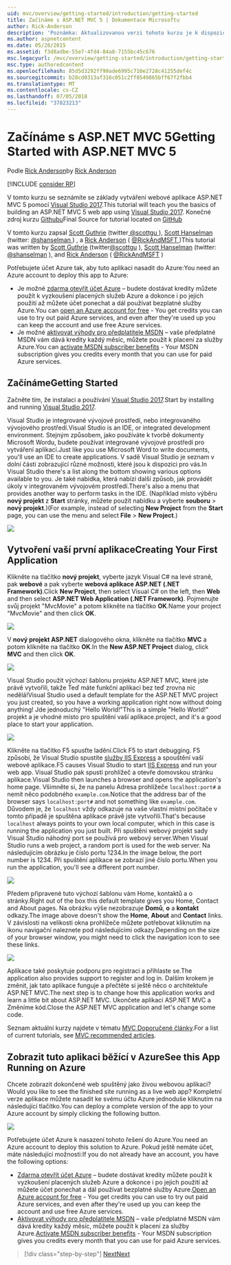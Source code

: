 ```yaml
---
uid: mvc/overview/getting-started/introduction/getting-started
title: Začínáme s ASP.NET MVC 5 | Dokumentace Microsoftu
author: Rick-Anderson
description: 'Poznámka: Aktualizovanou verzi tohoto kurzu je k dispozici zde pomocí sady Visual Studio 2015. Nové kurzu se používá technologie ASP.NET Core MVC 6, které poskytuje mnoho improvem...'
ms.author: aspnetcontent
ms.date: 05/28/2015
ms.assetid: f3d8adbe-55e7-4fd4-84a8-7155bc45c676
msc.legacyurl: /mvc/overview/getting-started/introduction/getting-started
msc.type: authoredcontent
ms.openlocfilehash: 85d5d3292ff99ade6995c710e2728c41255def4c
ms.sourcegitcommit: b28cd0313af316c051c2ff8549865bff67f2fbb4
ms.translationtype: MT
ms.contentlocale: cs-CZ
ms.lasthandoff: 07/05/2018
ms.locfileid: "37823213"
---
```

<a name="getting-started-with-aspnet-mvc-5"></a><span data-ttu-id="b1567-104">Začínáme s ASP.NET MVC 5</span><span class="sxs-lookup"><span data-stu-id="b1567-104">Getting Started with ASP.NET MVC 5</span></span>
====================
<span data-ttu-id="b1567-105">Podle [Rick Anderson](https://github.com/Rick-Anderson)</span><span class="sxs-lookup"><span data-stu-id="b1567-105">by [Rick Anderson](https://github.com/Rick-Anderson)</span></span>

[!INCLUDE [consider RP](../../../../includes/razor.md)]

 <span data-ttu-id="b1567-106">V tomto kurzu se seznámíte se základy vytváření webové aplikace ASP.NET MVC 5 pomocí [Visual Studio 2017](https://www.visualstudio.com/).</span><span class="sxs-lookup"><span data-stu-id="b1567-106">This tutorial will teach you the basics of building an ASP.NET MVC 5 web app using [Visual Studio 2017](https://www.visualstudio.com/).</span></span> <span data-ttu-id="b1567-107">Konečné zdroj kurzu [Githubu](https://github.com/aspnet/Docs/tree/master/aspnet/mvc/overview/getting-started/introduction/sample/MvcMovie/MvcMovie)</span><span class="sxs-lookup"><span data-stu-id="b1567-107">Final Source for tutorial located on [GitHub](https://github.com/aspnet/Docs/tree/master/aspnet/mvc/overview/getting-started/introduction/sample/MvcMovie/MvcMovie)</span></span>


 <span data-ttu-id="b1567-108">V tomto kurzu zapsal [Scott Guthrie](https://weblogs.asp.net/scottgu/) (twitter[ @scottgu ](https://twitter.com/scottgu) ), [Scott Hanselman](http://www.hanselman.com/blog/) (twitter: [ @shanselman ](https://twitter.com/shanselman) ) , a [Rick Anderson](https://twitter.com/RickAndMSFT) ( [ @RickAndMSFT ](https://twitter.com/#!/RickAndMSFT) )</span><span class="sxs-lookup"><span data-stu-id="b1567-108">This tutorial was written by [Scott Guthrie](https://weblogs.asp.net/scottgu/) (twitter[@scottgu](https://twitter.com/scottgu) ), [Scott Hanselman](http://www.hanselman.com/blog/) (twitter: [@shanselman](https://twitter.com/shanselman) ), and [Rick Anderson](https://twitter.com/RickAndMSFT) ( [@RickAndMSFT](https://twitter.com/#!/RickAndMSFT) )</span></span>

 <span data-ttu-id="b1567-109">Potřebujete účet Azure tak, aby tuto aplikaci nasadit do Azure:</span><span class="sxs-lookup"><span data-stu-id="b1567-109">You need an Azure account to deploy this app to Azure:</span></span>

 - <span data-ttu-id="b1567-110">Je možné [zdarma otevřít účet Azure](https://azure.microsoft.com/pricing/free-trial/?WT.mc_id=A443DD604) – budete dostávat kredity můžete použít k vyzkoušení placených služeb Azure a dokonce i po jejich použití až můžete účet ponechat a dál používat bezplatné služby Azure.</span><span class="sxs-lookup"><span data-stu-id="b1567-110">You can [open an Azure account for free](https://azure.microsoft.com/pricing/free-trial/?WT.mc_id=A443DD604) - You get credits you can use to try out paid Azure services, and even after they're used up you can keep the account and use free Azure services.</span></span>
 - <span data-ttu-id="b1567-111">Je možné [aktivovat výhody pro předplatitele MSDN](https://azure.microsoft.com/pricing/member-offers/msdn-benefits-details/?WT.mc_id=A443DD604) – vaše předplatné MSDN vám dává kredity každý měsíc, můžete použít k placení za služby Azure.</span><span class="sxs-lookup"><span data-stu-id="b1567-111">You can [activate MSDN subscriber benefits](https://azure.microsoft.com/pricing/member-offers/msdn-benefits-details/?WT.mc_id=A443DD604) - Your MSDN subscription gives you credits every month that you can use for paid Azure services.</span></span>


## <a name="getting-started"></a><span data-ttu-id="b1567-112">Začínáme</span><span class="sxs-lookup"><span data-stu-id="b1567-112">Getting Started</span></span>

<span data-ttu-id="b1567-113">Začněte tím, že instalaci a používání [Visual Studio 2017](https://www.visualstudio.com/).</span><span class="sxs-lookup"><span data-stu-id="b1567-113">Start by installing and running [Visual Studio 2017](https://www.visualstudio.com/).</span></span>

<span data-ttu-id="b1567-114">Visual Studio je integrované vývojové prostředí, nebo integrovaného vývojového prostředí.</span><span class="sxs-lookup"><span data-stu-id="b1567-114">Visual Studio is an IDE, or integrated development environment.</span></span> <span data-ttu-id="b1567-115">Stejným způsobem, jako používáte k tvorbě dokumenty Microsoft Wordu, budete používat integrované vývojové prostředí pro vytváření aplikací.</span><span class="sxs-lookup"><span data-stu-id="b1567-115">Just like you use Microsoft Word to write documents, you'll use an IDE to create applications.</span></span> <span data-ttu-id="b1567-116">V sadě Visual Studio je seznam v dolní části zobrazující různé možnosti, které jsou k dispozici pro vás.</span><span class="sxs-lookup"><span data-stu-id="b1567-116">In Visual Studio there's a list along the bottom showing various options available to you.</span></span> <span data-ttu-id="b1567-117">Je také nabídka, která nabízí další způsob, jak provádět úkoly v integrovaném vývojovém prostředí.</span><span class="sxs-lookup"><span data-stu-id="b1567-117">There's also a menu that provides another way to perform tasks in the IDE.</span></span> <span data-ttu-id="b1567-118">(Například místo výběru **nový projekt** z **Start** stránky, můžete použít nabídku a vyberte **souboru** &gt; **nový projekt**.)</span><span class="sxs-lookup"><span data-stu-id="b1567-118">(For example, instead of selecting **New Project** from the **Start** page, you can use the menu and select **File** &gt; **New Project**.)</span></span>


![](getting-started/_static/image1.png)  


## <a name="creating-your-first-application"></a><span data-ttu-id="b1567-119">Vytvoření vaší první aplikace</span><span class="sxs-lookup"><span data-stu-id="b1567-119">Creating Your First Application</span></span>

<span data-ttu-id="b1567-120">Klikněte na tlačítko **nový projekt**, vyberte jazyk Visual C# na levé straně, pak **webové** a pak vyberte **webová aplikace ASP.NET (.NET Framework)**.</span><span class="sxs-lookup"><span data-stu-id="b1567-120">Click **New Project**, then select Visual C# on the left, then **Web** and then select **ASP.NET Web Application (.NET Framework)**.</span></span> <span data-ttu-id="b1567-121">Pojmenujte svůj projekt "MvcMovie" a potom klikněte na tlačítko **OK**.</span><span class="sxs-lookup"><span data-stu-id="b1567-121">Name your project "MvcMovie" and then click **OK**.</span></span>

![](getting-started/_static/image2.png)

<span data-ttu-id="b1567-122">V **nový projekt ASP.NET** dialogového okna, klikněte na tlačítko **MVC** a potom klikněte na tlačítko **OK**.</span><span class="sxs-lookup"><span data-stu-id="b1567-122">In the **New ASP.NET Project** dialog, click **MVC** and then click **OK**.</span></span>

![](getting-started/_static/image3.png)

<span data-ttu-id="b1567-123">Visual Studio použít výchozí šablonu projektu ASP.NET MVC, které jste právě vytvořili, takže Teď máte funkční aplikaci bez teď zrovna nic nedělá!</span><span class="sxs-lookup"><span data-stu-id="b1567-123">Visual Studio used a default template for the ASP.NET MVC project you just created, so you have a working application right now without doing anything!</span></span> <span data-ttu-id="b1567-124">Jde jednoduchý "Hello World!"</span><span class="sxs-lookup"><span data-stu-id="b1567-124">This is a simple "Hello World!"</span></span> <span data-ttu-id="b1567-125">projekt a je vhodné místo pro spuštění vaší aplikace.</span><span class="sxs-lookup"><span data-stu-id="b1567-125">project, and it's a good place to start your application.</span></span>

![](getting-started/_static/image4.png)

<span data-ttu-id="b1567-126">Klikněte na tlačítko F5 spusťte ladění.</span><span class="sxs-lookup"><span data-stu-id="b1567-126">Click F5 to start debugging.</span></span> <span data-ttu-id="b1567-127">F5 způsobí, že Visual Studio spustíte [služby IIS Express](https://www.iis.net/learn/extensions/introduction-to-iis-express/iis-express-overview) a spouštění vaší webové aplikace.</span><span class="sxs-lookup"><span data-stu-id="b1567-127">F5 causes Visual Studio to start [IIS Express](https://www.iis.net/learn/extensions/introduction-to-iis-express/iis-express-overview) and run your web app.</span></span> <span data-ttu-id="b1567-128">Visual Studio pak spustí prohlížeč a otevře domovskou stránku aplikace.</span><span class="sxs-lookup"><span data-stu-id="b1567-128">Visual Studio then launches a browser and opens the application's home page.</span></span> <span data-ttu-id="b1567-129">Všimněte si, že na panelu Adresa prohlížeče `localhost:port#` a nemít něco podobného `example.com`.</span><span class="sxs-lookup"><span data-stu-id="b1567-129">Notice that the address bar of the browser says `localhost:port#` and not something like `example.com`.</span></span> <span data-ttu-id="b1567-130">Důvodem je, že `localhost` vždy odkazuje na vaše vlastní místní počítače v tomto případě je spuštěna aplikace právě jste vytvořili.</span><span class="sxs-lookup"><span data-stu-id="b1567-130">That's because `localhost` always points to your own local computer, which in this case is running the application you just built.</span></span> <span data-ttu-id="b1567-131">Při spuštění webový projekt sady Visual Studio náhodný port se používá pro webový server.</span><span class="sxs-lookup"><span data-stu-id="b1567-131">When Visual Studio runs a web project, a random port is used for the web server.</span></span> <span data-ttu-id="b1567-132">Na následujícím obrázku je číslo portu 1234.</span><span class="sxs-lookup"><span data-stu-id="b1567-132">In the image below, the port number is 1234.</span></span> <span data-ttu-id="b1567-133">Při spuštění aplikace se zobrazí jiné číslo portu.</span><span class="sxs-lookup"><span data-stu-id="b1567-133">When you run the application, you'll see a different port number.</span></span>

![](getting-started/_static/image5.png)

<span data-ttu-id="b1567-134">Předem připravené tuto výchozí šablonu vám Home, kontaktů a o stránky.</span><span class="sxs-lookup"><span data-stu-id="b1567-134">Right out of the box this default template gives you Home, Contact and About pages.</span></span> <span data-ttu-id="b1567-135">Na obrázku výše nezobrazuje **Domů**, **o** a **kontakt** odkazy.</span><span class="sxs-lookup"><span data-stu-id="b1567-135">The image above doesn't show the **Home**, **About** and **Contact** links.</span></span> <span data-ttu-id="b1567-136">V závislosti na velikosti okna prohlížeče můžete potřebovat kliknutím na ikonu navigační naleznete pod následujícími odkazy.</span><span class="sxs-lookup"><span data-stu-id="b1567-136">Depending on the size of your browser window, you might need to click the navigation icon to see these links.</span></span>

![](getting-started/_static/image6.png)  

<span data-ttu-id="b1567-137">Aplikace také poskytuje podporu pro registraci a přihlaste se.</span><span class="sxs-lookup"><span data-stu-id="b1567-137">The application also provides support to register and log in.</span></span> <span data-ttu-id="b1567-138">Dalším krokem je změnit, jak tato aplikace funguje a přečtěte si ještě něco o architektuře ASP.NET MVC.</span><span class="sxs-lookup"><span data-stu-id="b1567-138">The next step is to change how this application works and learn a little bit about ASP.NET MVC.</span></span> <span data-ttu-id="b1567-139">Ukončete aplikaci ASP.NET MVC a Změníme kód.</span><span class="sxs-lookup"><span data-stu-id="b1567-139">Close the ASP.NET MVC application and let's change some code.</span></span>

<span data-ttu-id="b1567-140">Seznam aktuální kurzy najdete v tématu [MVC Doporučené články](../mvc-learning-sequence.md).</span><span class="sxs-lookup"><span data-stu-id="b1567-140">For a list of current tutorials, see [MVC recommended articles](../mvc-learning-sequence.md).</span></span>

## <a name="see-this-app-running-on-azure"></a><span data-ttu-id="b1567-141">Zobrazit tuto aplikaci běžící v Azure</span><span class="sxs-lookup"><span data-stu-id="b1567-141">See this App Running on Azure</span></span>

<span data-ttu-id="b1567-142">Chcete zobrazit dokončené web spuštěný jako živou webovou aplikaci?</span><span class="sxs-lookup"><span data-stu-id="b1567-142">Would you like to see the finished site running as a live web app?</span></span> <span data-ttu-id="b1567-143">Kompletní verze aplikace můžete nasadit ke svému účtu Azure jednoduše kliknutím na následující tlačítko.</span><span class="sxs-lookup"><span data-stu-id="b1567-143">You can deploy a complete version of the app to your Azure account by simply clicking the following button.</span></span>

[![](https://azuredeploy.net/deploybutton.png)](https://azuredeploy.net/?repository=https://github.com/aspnet/Docs/tree/master/aspnet/mvc/overview/getting-started/introduction/sample/MvcMovie&amp;WT.mc_id=deploy_azure_aspnet)

<span data-ttu-id="b1567-144">Potřebujete účet Azure k nasazení tohoto řešení do Azure.</span><span class="sxs-lookup"><span data-stu-id="b1567-144">You need an Azure account to deploy this solution to Azure.</span></span> <span data-ttu-id="b1567-145">Pokud ještě nemáte účet, máte následující možnosti:</span><span class="sxs-lookup"><span data-stu-id="b1567-145">If you do not already have an account, you have the following options:</span></span>

- <span data-ttu-id="b1567-146">[Zdarma otevřít účet Azure](https://azure.microsoft.com/pricing/free-trial/?WT.mc_id=A443DD604) – budete dostávat kredity můžete použít k vyzkoušení placených služeb Azure a dokonce i po jejich použití až můžete účet ponechat a dál používat bezplatné služby Azure.</span><span class="sxs-lookup"><span data-stu-id="b1567-146">[Open an Azure account for free](https://azure.microsoft.com/pricing/free-trial/?WT.mc_id=A443DD604) - You get credits you can use to try out paid Azure services, and even after they're used up you can keep the account and use free Azure services.</span></span>
- <span data-ttu-id="b1567-147">[Aktivovat výhody pro předplatitele MSDN](https://azure.microsoft.com/pricing/member-offers/msdn-benefits-details/?WT.mc_id=A443DD604) – vaše předplatné MSDN vám dává kredity každý měsíc, můžete použít k placení za služby Azure.</span><span class="sxs-lookup"><span data-stu-id="b1567-147">[Activate MSDN subscriber benefits](https://azure.microsoft.com/pricing/member-offers/msdn-benefits-details/?WT.mc_id=A443DD604) - Your MSDN subscription gives you credits every month that you can use for paid Azure services.</span></span>

> [!div class="step-by-step"]
> [<span data-ttu-id="b1567-148">Next</span><span class="sxs-lookup"><span data-stu-id="b1567-148">Next</span></span>](adding-a-controller.md)
